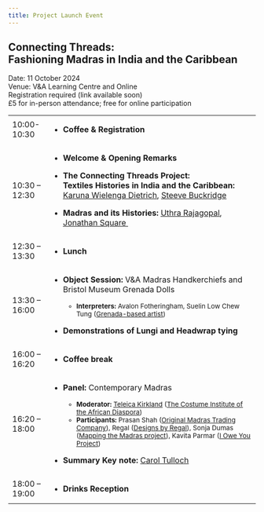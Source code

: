 ```yaml
---
title: Project Launch Event
---
```


<h2>Connecting Threads:<br>
Fashioning Madras in India and the Caribbean</h2>

<aside>
Date: 11 October 2024<br>
Venue: V&amp;A Learning Centre and Online<br>
Registration required (link available soon)<br>
£5 for in-person attendance; free for online participation
</aside>

<table class="table">
<colgroup>
<col style="width: 15%" />
<col style="width: 84%" />
</colgroup>
<tbody>
<tr class="odd">
<td>10:00-10:30</td>
<td><ul>
<li><p><strong>Coffee &amp; Registration</strong></p></li>
</ul></td>
</tr>
<tr class="even">
<td>10:30 – 12:30</td>
<td><ul>
<li><p><strong>Welcome &amp; Opening Remarks</strong></p></li>
<li><p><strong>The Connecting Threads Project: <br>Textiles Histories in India and the Caribbean:</strong>
<a
href="https://global.oup.com/academic/product/weaving-histories-9780197266731"><u>Karuna
Wielenga Dietrich</u></a>, <a
href="https://www.gvsu.edu/history/steeve-buckridge-62.htm"><u>Steeve
Buckridge</u></a></p></li>
<li><p><strong>Madras and its Histories:</strong> <a
href="https://www.instagram.com/uthra_rajgopal/?next=https%3A%2F%2Fwww.instagram.com%2Fp%2FBwr-0V0Ae-y%2Fc%2F17889766459320726%2F%3F__coig_login%3D1"><u>Uthra
Rajagopal</u></a>, <a href="https://www.jonathansquare.com/"><u>Jonathan
Square </u></a></p></li>
</ul></td>
</tr>
<tr class="odd">
<td>12:30 – 13:30</td>
<td><ul>
<li><p><strong>Lunch</strong></p></li>
</ul></td>
</tr>
<tr class="even">
<td>13:30 – 16:00</td>
<td><ul>
<li><p><strong>Object Session:</strong> V&amp;A Madras Handkerchiefs and
Bristol Museum Grenada Dolls</p></li>
<ul>
<small class="text-muted">
<li><strong>Interpreters:</strong> Avalon Fotheringham, Suelin Low Chew
Tung (<a href="https://artstung.com/"><u>Grenada-based
artist</u></a>)</li>
</small>
</ul>
</ul>
<ul>
<li><p><strong>Demonstrations of Lungi and Headwrap
tying</strong></p></li>
</ul></td>
</tr>
<tr class="odd">
<td>16:00 – 16:20</td>
<td><ul>
<li><p><strong>Coffee break</strong></p></li>
</ul></td>
</tr>
<tr class="even">
<td>16:20 – 18:00</td>
<td><ul>
<li><p><strong>Panel:</strong> Contemporary Madras</p></li>
        <ul>
<small class="text-muted">
<li><strong>Moderator:</strong> <a
href="https://researchers.arts.ac.uk/2005-teleica-kirkland"><u>Teleica
Kirkland</u></a> (<a href="https://ciad.org.uk/"><u>The Costume
Institute of the African Diaspora</u></a>)</li>
<li><strong>Participants:</strong> Prasan Shah (<a
href="https://www.omtcnyc.com/"><u>Original Madras Trading
Company</u></a>), Regal (<a
href="https://www.designsbyregal.com/regal-signature"><u>Designs by
Regal</u></a>), Sonja Dumas (<a
href="https://www.facebook.com/p/Mapping-the-Madras-100063755635775/"><u>Mapping
the Madras project</u></a>), Kavita Parmar (<u><a
href="https://ioweyou.cc/">I Owe You Project</a></u>) </li>
</small>
</ul>
</ul>
<ul>
<li><p><strong>Summary Key note:</strong> <a
href="https://researchers.arts.ac.uk/1008-carol-tulloch">Carol
Tulloch</a></p></li>
</ul></td>
</tr>
<tr class="odd">
<td>18:00 – 19:00</td>
<td><ul>
<li><p><strong>Drinks Reception</strong></p></li>
</ul></td>
</tr>
</tbody>
</table>
